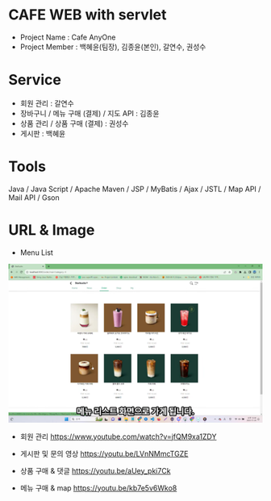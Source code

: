 # CAFE WEB with servlet

- Project Name : Cafe AnyOne
- Project Member : 백혜윤(팀장), 김종윤(본인), 갈연수, 권성수

# Service

- 회원 관리 : 갈연수
- 장바구니 / 메뉴 구매 (결제) / 지도 API : 김종윤
- 상품 관리 / 상품 구매 (결제) : 권성수
- 게시판 : 백혜윤

# Tools

Java / Java Script / Apache Maven / JSP / MyBatis / Ajax / JSTL / Map API / Mail API / Gson

# URL & Image

- Menu List
 
![api 목록](./readMeImgs/menulist.png)

- 회원 관리
  https://www.youtube.com/watch?v=jfQM9xa1ZDY

- 게시판 및 문의 영상
  https://youtu.be/LVnNMmcTGZE

- 상품 구매 & 댓글
  https://youtu.be/aUey_pki7Ck

- 메뉴 구매 & map
  https://youtu.be/kb7e5v6Wko8
